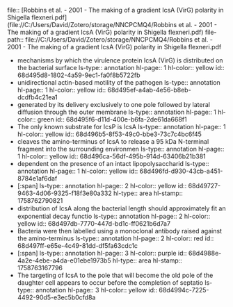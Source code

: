 file:: [Robbins et al. - 2001 - The making of a gradient IcsA (VirG) polarity in Shigella flexneri.pdf](file://C:/Users/David/Zotero/storage/NNCPCMQ4/Robbins et al. - 2001 - The making of a gradient IcsA (VirG) polarity in Shigella flexneri.pdf)
file-path:: file://C:/Users/David/Zotero/storage/NNCPCMQ4/Robbins et al. - 2001 - The making of a gradient IcsA (VirG) polarity in Shigella flexneri.pdf

- mechanisms by which the virulence protein IcsA (VirG) is distributed on the bacterial surface
  ls-type:: annotation
  hl-page:: 1
  hl-color:: yellow
  id:: 68d495d8-1802-4a59-9ec1-fa0f8b5722fb
- unidirectional actin-based motility of the pathogen
  ls-type:: annotation
  hl-page:: 1
  hl-color:: yellow
  id:: 68d495ef-a4ab-4e56-b8eb-dcdfb4c21ea1
- generated by its delivery exclusively to one pole followed by lateral diffusion through the outer membrane
  ls-type:: annotation
  hl-page:: 1
  hl-color:: green
  id:: 68d495f6-d11d-400e-b6fa-2de61da668f1
- The only known substrate for IcsP is IcsA
  ls-type:: annotation
  hl-page:: 1
  hl-color:: yellow
  id:: 68d496b5-8f53-49c0-bbe3-73c7c4bc6f45
- cleaves the amino-terminus of IcsA to release a 95 kDa N-terminal fragment into the surrounding environmen
  ls-type:: annotation
  hl-page:: 1
  hl-color:: yellow
  id:: 68d496ca-56df-495b-914d-63406b21b381
- dependent on the presence of an intact lipopolysaccharid
  ls-type:: annotation
  hl-page:: 1
  hl-color:: yellow
  id:: 68d496fd-d930-43cb-a451-8784e1af6daf
- [:span]
  ls-type:: annotation
  hl-page:: 2
  hl-color:: yellow
  id:: 68d49727-9463-4d06-9325-f18f3e80a332
  hl-type:: area
  hl-stamp:: 1758762790821
- distribution of IcsA along the bacterial length should approximately ﬁt an exponential decay functio
  ls-type:: annotation
  hl-page:: 2
  hl-color:: yellow
  id:: 68d497db-7770-447d-bd1c-ff0621b6d7a7
- Bacteria were then labelled using a monoclonal antibody raised against the amino-terminus
  ls-type:: annotation
  hl-page:: 2
  hl-color:: red
  id:: 68d497ff-e65e-4c49-81dd-df5fa63cdc1c
- [:span]
  ls-type:: annotation
  hl-page:: 3
  hl-color:: purple
  id:: 68d4988e-4a2e-4ebe-a4da-e01ebe1973b5
  hl-type:: area
  hl-stamp:: 1758763167796
- The targeting of IcsA to the pole that will become the old pole of the daughter cell appears to occur before the completion of septatio
  ls-type:: annotation
  hl-page:: 3
  hl-color:: yellow
  id:: 68d4994c-7225-4492-90d5-e3ec5b0cfd8a
